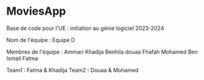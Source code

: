 # MoviesApp

Base de code pour l'UE : initiation au génie logiciel 2023-2024

Nom de l'équipe : Equipe D 

Membres de l'équipe :
Ammari Khadija
Benhila douaa
Fhafah Mohamed 
Ben Ismail Fatma

Team1 : Fatma & Khadija
Team2 : Douaa & Mohamed